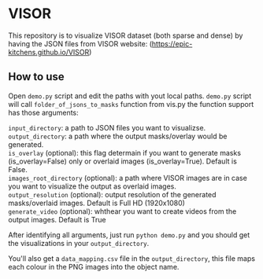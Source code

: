 # VISOR
This repository is to visualize VISOR dataset (both sparse and dense) by having the JSON files from VISOR website: (https://epic-kitchens.github.io/VISOR)


## How to use
Open `demo.py` script and edit the paths with yout local paths. `demo.py` script will call `folder_of_jsons_to_masks` function from vis.py the function support has those arguments:

`input_directory`: a path to JSON files you want to visualizse.<br />
`output_directory`: a path where the output masks/overlay would be generated.<br />
`is_overlay` (optional): this flag determain if you want to generate masks (is_overlay=False) only or overlaid images (is_overlay=True). Default is False.<br />
`images_root_directory` (optional): a path where VISOR images are in case you want to visualize the output as overlaid images.<br />
`output_resolution` (optional): output resolution of the generated masks/overlaid images. Default is Full HD (1920x1080)<br />
`generate_video` (optional): whthear you want to create videos from the output images. Default is True

After identifying all arguments, just run `python demo.py` and you should get the visualizations in your `output_directory`.

You'll also get a `data_mapping.csv` file in the `output_directory`, this file maps each colour in the PNG images into the object name.

